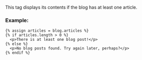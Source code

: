 This tag displays its contents if the blog has at least one article.

### Example:

```
{% assign articles = blog.articles %}
{% if articles.length > 0 %}
  <p>There is at least one blog post!</p>
{% else %}
  <p>No blog posts found. Try again later, perhaps?</p>
{% endif %}
```
